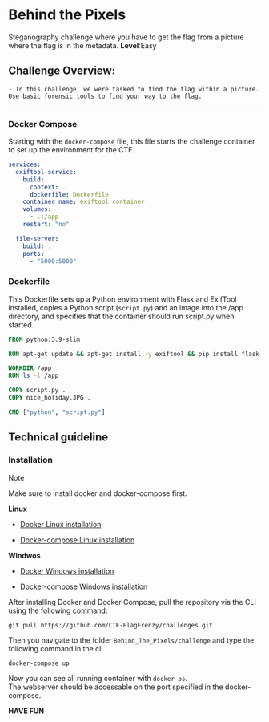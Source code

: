 # Behind the Pixels

Steganography challenge where you have to get the flag from a picture where the flag is in the metadata.
**Level**:Easy


## Challenge Overview:

    - In this challenge, we were tasked to find the flag within a picture. Use basic forensic tools to find your way to the flag.

---

### Docker Compose

Starting with the `docker-compose` file, this file starts the challenge container to set up the environment for the CTF.

```yml
services:
  exiftool-service:
    build:
      context: .
      dockerfile: Dockerfile
    container_name: exiftool_container
    volumes:
      - .:/app
    restart: "no"

  file-server:
    build: .
    ports:
      - "5000:5000"
```

### Dockerfile

This Dockerfile sets up a Python environment with Flask and ExifTool installed, copies a Python script (`script.py`) and an image into the /app directory, and specifies that the container should run script.py when started.

```Dockerfile
FROM python:3.9-slim

RUN apt-get update && apt-get install -y exiftool && pip install flask

WORKDIR /app
RUN ls -l /app

COPY script.py .
COPY nice_holiday.JPG .

CMD ["python", "script.py"]
```

## Technical guideline

### Installation

> [!NOTE]
> Make sure to install docker and docker-compose first.

**Linux**

- [Docker Linux installation](https://docs.docker.com/engine/install/ubuntu/)

- [Docker-compose Linux installation](https://docs.docker.com/compose/install/linux/)

**Windwos**

- [Docker Windows installation](https://docs.docker.com/desktop/setup/install/windows-install/)

- [Docker-compose Windows installation](https://docs.docker.com/compose/install/)

After installing Docker and Docker Compose, pull the repository via the CLI using the following command:
```
git pull https://github.com/CTF-FlagFrenzy/challenges.git
```

Then you navigate to the folder `Behind_The_Pixels/challenge` and type the following command in the cli.

```
docker-compose up
```

Now you can see all running container with `docker ps`.  
The webserver should be accessable on the port specified in the docker-compose.

**HAVE FUN**